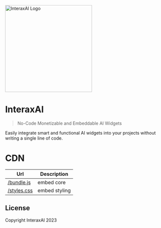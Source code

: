 <img src='https://interaxai.com/assets/images/logo-light.svg' alt='InteraxAI Logo' width='280px'/>

# InteraxAI

> No-Code Monetizable and Embeddable AI Widgets

Easily integrate smart and functional AI widgets into your projects without writing a single line of code.

# CDN

| Url                                                                        | Description   |
| -------------------------------------------------------------------------- | ------------- |
| [/bundle.js](https://cdn.jsdelivr.net/gh/interaxai/cdn@latest/bundle.js)   | embed core    |
| [/styles.css](https://cdn.jsdelivr.net/gh/interaxai/cdn@latest/styles.css) | embed styling |

## License

Copyright InteraxAI 2023